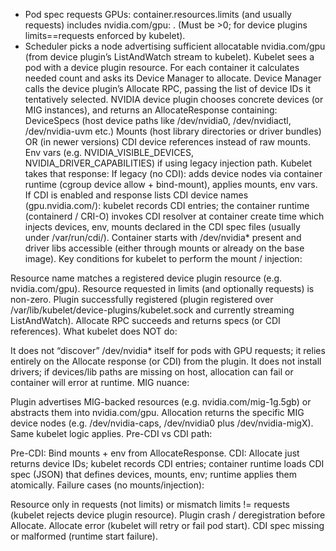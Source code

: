 
- Pod spec requests GPUs: container.resources.limits (and usually requests) includes nvidia.com/gpu: <N>. (Must be >0; for device plugins limits==requests enforced by kubelet).
- Scheduler picks a node advertising sufficient allocatable nvidia.com/gpu (from device plugin’s ListAndWatch stream to kubelet).
Kubelet sees a pod with a device plugin resource. For each container it calculates needed count and asks its Device Manager to allocate.
Device Manager calls the device plugin’s Allocate RPC, passing the list of device IDs it tentatively selected.
NVIDIA device plugin chooses concrete devices (or MIG instances), and returns an AllocateResponse containing:
DeviceSpecs (host device paths like /dev/nvidia0, /dev/nvidiactl, /dev/nvidia-uvm etc.)
Mounts (host library directories or driver bundles) OR (in newer versions) CDI device references instead of raw mounts.
Env vars (e.g. NVIDIA_VISIBLE_DEVICES, NVIDIA_DRIVER_CAPABILITIES) if using legacy injection path.
Kubelet takes that response:
If legacy (no CDI): adds device nodes via container runtime (cgroup device allow + bind-mount), applies mounts, env vars.
If CDI is enabled and response lists CDI device names (gpu.nvidia.com/<id>): kubelet records CDI entries; the container runtime (containerd / CRI-O) invokes CDI resolver at container create time which injects devices, env, mounts declared in the CDI spec files (usually under /var/run/cdi/).
Container starts with /dev/nvidia* present and driver libs accessible (either through mounts or already on the base image).
Key conditions for kubelet to perform the mount / injection:

Resource name matches a registered device plugin resource (e.g. nvidia.com/gpu).
Resource requested in limits (and optionally requests) is non-zero.
Plugin successfully registered (plugin registered over /var/lib/kubelet/device-plugins/kubelet.sock and currently streaming ListAndWatch).
Allocate RPC succeeds and returns specs (or CDI references).
What kubelet does NOT do:

It does not “discover” /dev/nvidia* itself for pods with GPU requests; it relies entirely on the Allocate response (or CDI) from the plugin.
It does not install drivers; if devices/lib paths are missing on host, allocation can fail or container will error at runtime.
MIG nuance:

Plugin advertises MIG-backed resources (e.g. nvidia.com/mig-1g.5gb) or abstracts them into nvidia.com/gpu.
Allocation returns the specific MIG device nodes (e.g. /dev/nvidia-caps, /dev/nvidia0 plus /dev/nvidia-migX).
Same kubelet logic applies.
Pre-CDI vs CDI path:

Pre-CDI: Bind mounts + env from AllocateResponse.
CDI: Allocate just returns device IDs; kubelet records CDI entries; container runtime loads CDI spec (JSON) that defines devices, mounts, env; runtime applies them atomically.
Failure cases (no mounts/injection):

Resource only in requests (not limits) or mismatch limits != requests (kubelet rejects device plugin resource).
Plugin crash / deregistration before Allocate.
Allocate error (kubelet will retry or fail pod start).
CDI spec missing or malformed (runtime start failure).
